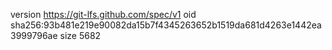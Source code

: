 version https://git-lfs.github.com/spec/v1
oid sha256:93b481e219e90082da15b7f4345263652b1519da681d4263e1442ea3999796ae
size 5682

